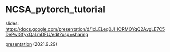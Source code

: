 # NCSA_pytorch_tutorial

slides: https://docs.google.com/presentation/d/1cLELeq0JI_lCRMQYqQ2AvgLE7C5DePwlGfyxQaLmDFU/edit?usp=sharing

[presentation](https://www.youtube.com/watch?v=TNmT_JgLcT8) (2021.9.29) 
